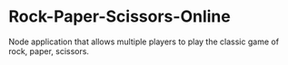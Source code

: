 # Rock-Paper-Scissors-Online
Node application that allows multiple players to play the classic game of rock, paper, scissors.
